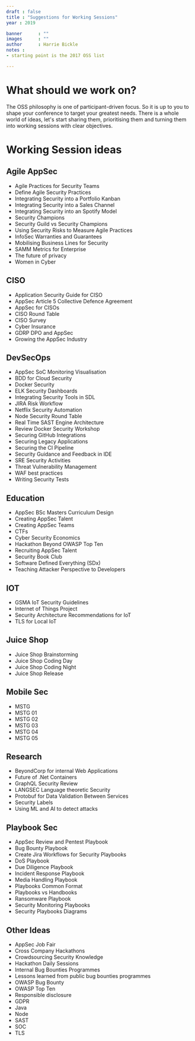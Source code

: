 ```yaml
---
draft : false
title : "Suggestions for Working Sessions"
year : 2019

banner      : ""
images      : ""
author      : Harrie Bickle 
notes : 
- starting point is the 2017 OSS list

---
```


# What should we work on?

The OSS philosophy is one of participant-driven focus. So it is up to you to shape your conference to target your greatest needs. There is a whole world of ideas, let's start sharing them, prioritising them and turning them into working sessions with clear objectives.

# Working Session ideas

## Agile AppSec

- Agile Practices for Security Teams
- Define Agile Security Practices
- Integrating Security into a Portfolio Kanban
- Integrating Security into a Sales Channel
- Integrating Security into an Spotify Model
- Security Champions
- Security Guild vs Security Champions
- Using Security Risks to Measure Agile Practices
- InfoSec Warranties and Guarantees
- Mobilising Business Lines for Security
- SAMM Metrics for Enterprise
- The future of privacy
- Women in Cyber

## CISO

- Application Security Guide for CISO
- AppSec Article 5 Collective Defence Agreement
- AppSec for CISOs
- CISO Round Table
- CISO Survey
- Cyber Insurance
- GDRP DPO and AppSec
- Growing the AppSec Industry

## DevSecOps

- AppSec SoC Monitoring Visualisation
- BDD for Cloud Security
- Docker Security
- ELK Security Dashboards
- Integrating Security Tools in SDL
- JIRA Risk Workflow
- Netflix Security Automation
- Node Security Round Table
- Real Time SAST Engine Architecture
- Review Docker Security Workshop
- Securing GitHub Integrations
- Securing Legacy Applications
- Securing the CI Pipeline
- Security Guidance and Feedback in IDE
- SRE Security Activities
- Threat Vulnerability Management
- WAF best practices
- Writing Security Tests

## Education

- AppSec BSc Masters Curriculum Design
- Creating AppSec Talent
- Creating AppSec Teams
- CTFs
- Cyber Security Economics
- Hackathon Beyond OWASP Top Ten
- Recruiting AppSec Talent
- Security Book Club
- Software Defined Everything (SDx)
- Teaching Attacker Perspective to Developers

## IOT

- GSMA IoT Security Guidelines
- Internet of Things Project
- Security Architecture Recommendations for IoT
- TLS for Local IoT

## Juice Shop

- Juice Shop Brainstorming
- Juice Shop Coding Day
- Juice Shop Coding Night
- Juice Shop Release

## Mobile Sec

- MSTG 
- MSTG 01
- MSTG 02
- MSTG 03
- MSTG 04
- MSTG 05

## Research

- BeyondCorp for internal Web Applications
- Future of .Net Containers
- GraphQL Security Review
- LANGSEC Language theoretic Security
- Protobuf for Data Validation Between Services
- Security Labels
- Using ML and AI to detect attacks

## Playbook Sec

- AppSec Review and Pentest Playbook
- Bug Bounty Playbook
- Create Jira Workflows for Security Playbooks
- DoS Playbook
- Due Diligence Playbook
- Incident Response Playbook
- Media Handling Playbook
- Playbooks Common Format
- Playbooks vs Handbooks
- Ransomware Playbook
- Security Monitoring Playbooks
- Security Playbooks Diagrams

## Other Ideas

- AppSec Job Fair
- Cross Company Hackathons
- Crowdsourcing Security Knowledge
- Hackathon Daily Sessions
- Internal Bug Bounties Programmes
- Lessons learned from public bug bounties programmes
- OWASP Bug Bounty
- OWASP Top Ten
- Responsible disclosure
- GDPR
- Java
- Node
- SAST
- SOC
- TLS










